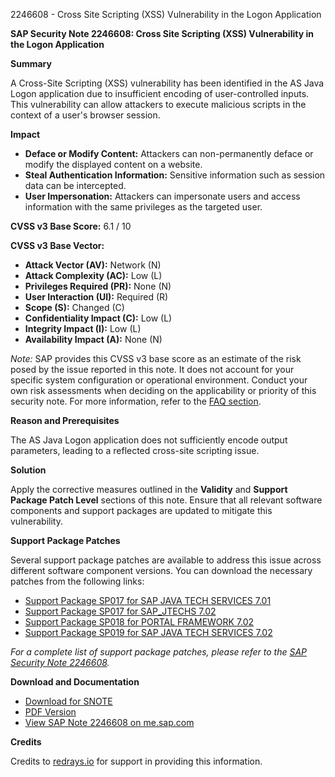 2246608 - Cross Site Scripting (XSS) Vulnerability in the Logon Application

**SAP Security Note 2246608: Cross Site Scripting (XSS) Vulnerability in the Logon Application**

**Summary**

A Cross-Site Scripting (XSS) vulnerability has been identified in the AS Java Logon application due to insufficient encoding of user-controlled inputs. This vulnerability can allow attackers to execute malicious scripts in the context of a user's browser session.

**Impact**

- **Deface or Modify Content:** Attackers can non-permanently deface or modify the displayed content on a website.
- **Steal Authentication Information:** Sensitive information such as session data can be intercepted.
- **User Impersonation:** Attackers can impersonate users and access information with the same privileges as the targeted user.

**CVSS v3 Base Score:** 6.1 / 10

**CVSS v3 Base Vector:**

- **Attack Vector (AV):** Network (N)
- **Attack Complexity (AC):** Low (L)
- **Privileges Required (PR):** None (N)
- **User Interaction (UI):** Required (R)
- **Scope (S):** Changed (C)
- **Confidentiality Impact (C):** Low (L)
- **Integrity Impact (I):** Low (L)
- **Availability Impact (A):** None (N)

*Note:* SAP provides this CVSS v3 base score as an estimate of the risk posed by the issue reported in this note. It does not account for your specific system configuration or operational environment. Conduct your own risk assessments when deciding on the applicability or priority of this security note. For more information, refer to the [FAQ section](https://me.sap.com/support/securitynotes).

**Reason and Prerequisites**

The AS Java Logon application does not sufficiently encode output parameters, leading to a reflected cross-site scripting issue.

**Solution**

Apply the corrective measures outlined in the **Validity** and **Support Package Patch Level** sections of this note. Ensure that all relevant software components and support packages are updated to mitigate this vulnerability.

**Support Package Patches**

Several support package patches are available to address this issue across different software component versions. You can download the necessary patches from the following links:

- [Support Package SP017 for SAP JAVA TECH SERVICES 7.01](https://userapps.support.sap.com/sap/support/swdc/notes?cvnr=01200615320200010811&support_package=SP017&patch_level=000011)
- [Support Package SP017 for SAP_JTECHS 7.02](https://userapps.support.sap.com/sap/support/swdc/notes?cvnr=01200615320200012532&support_package=SP017&patch_level=000010)
- [Support Package SP018 for PORTAL FRAMEWORK 7.02](https://userapps.support.sap.com/sap/support/swdc/notes?cvnr=01200615320200012488&support_package=SP018&patch_level=000001)
- [Support Package SP019 for SAP JAVA TECH SERVICES 7.02](https://userapps.support.sap.com/sap/support/swdc/notes?cvnr=01200615320200012532&support_package=SP019&patch_level=000000)

*For a complete list of support package patches, please refer to the [SAP Security Note 2246608](https://me.sap.com/notes/2246608).*

**Download and Documentation**

- [Download for SNOTE](https://notesdownloads.sap.com/note/0040000018213332017)
- [PDF Version](https://userapps.support.sap.com/sap/support/sfm/notes/print/0002246608?language=en-US&token=31E9592D05F1B88E9DFD3C0EED963DBE)
- [View SAP Note 2246608 on me.sap.com](https://me.sap.com/notes/2246608)

**Credits**

Credits to [redrays.io](https://redrays.io) for support in providing this information.